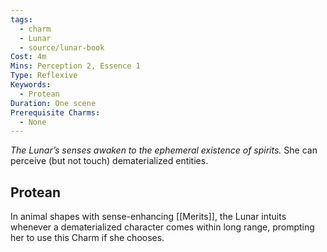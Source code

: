 ```yaml
---
tags:
  - charm
  - Lunar
  - source/lunar-book
Cost: 4m
Mins: Perception 2, Essence 1
Type: Reflexive
Keywords:
  - Protean
Duration: One scene
Prerequisite Charms:
  - None
---
```

*The Lunar’s senses awaken to the ephemeral existence of spirits.*
She can perceive (but not touch) dematerialized entities. 
## Protean 

In animal shapes with sense-enhancing [[Merits]], the Lunar intuits whenever a dematerialized character comes within long range, prompting her to use this Charm if she chooses.
